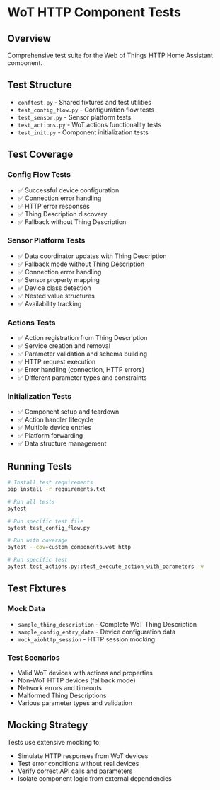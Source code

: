 # WoT HTTP Component Tests

## Overview

Comprehensive test suite for the Web of Things HTTP Home Assistant component.

## Test Structure

- `conftest.py` - Shared fixtures and test utilities
- `test_config_flow.py` - Configuration flow tests
- `test_sensor.py` - Sensor platform tests  
- `test_actions.py` - WoT actions functionality tests
- `test_init.py` - Component initialization tests

## Test Coverage

### Config Flow Tests
- ✅ Successful device configuration
- ✅ Connection error handling
- ✅ HTTP error responses
- ✅ Thing Description discovery
- ✅ Fallback without Thing Description

### Sensor Platform Tests
- ✅ Data coordinator updates with Thing Description
- ✅ Fallback mode without Thing Description
- ✅ Connection error handling
- ✅ Sensor property mapping
- ✅ Device class detection
- ✅ Nested value structures
- ✅ Availability tracking

### Actions Tests
- ✅ Action registration from Thing Description
- ✅ Service creation and removal
- ✅ Parameter validation and schema building
- ✅ HTTP request execution
- ✅ Error handling (connection, HTTP errors)
- ✅ Different parameter types and constraints

### Initialization Tests
- ✅ Component setup and teardown
- ✅ Action handler lifecycle
- ✅ Multiple device entries
- ✅ Platform forwarding
- ✅ Data structure management

## Running Tests

```bash
# Install test requirements
pip install -r requirements.txt

# Run all tests
pytest

# Run specific test file
pytest test_config_flow.py

# Run with coverage
pytest --cov=custom_components.wot_http

# Run specific test
pytest test_actions.py::test_execute_action_with_parameters -v
```

## Test Fixtures

### Mock Data
- `sample_thing_description` - Complete WoT Thing Description
- `sample_config_entry_data` - Device configuration data
- `mock_aiohttp_session` - HTTP session mocking

### Test Scenarios
- Valid WoT devices with actions and properties
- Non-WoT HTTP devices (fallback mode) 
- Network errors and timeouts
- Malformed Thing Descriptions
- Various parameter types and validation

## Mocking Strategy

Tests use extensive mocking to:
- Simulate HTTP responses from WoT devices
- Test error conditions without real devices
- Verify correct API calls and parameters
- Isolate component logic from external dependencies